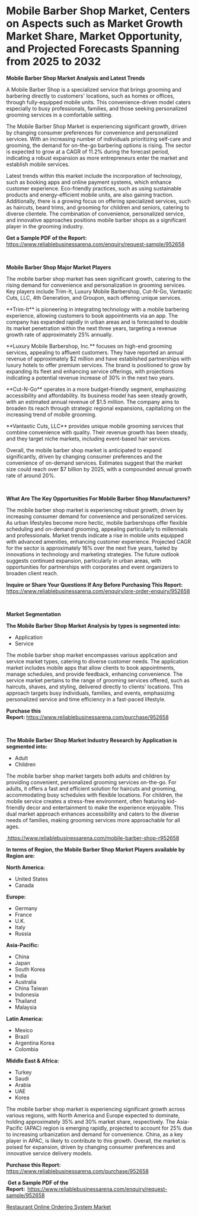 <p><h1>Mobile Barber Shop Market, Centers on Aspects such as Market Growth Market Share, Market Opportunity, and Projected Forecasts Spanning from 2025 to 2032</h1></p><p><strong>Mobile Barber Shop Market Analysis and Latest Trends</strong></p>
<p><p>A Mobile Barber Shop is a specialized service that brings grooming and barbering directly to customers' locations, such as homes or offices, through fully-equipped mobile units. This convenience-driven model caters especially to busy professionals, families, and those seeking personalized grooming services in a comfortable setting. </p><p>The Mobile Barber Shop Market is experiencing significant growth, driven by changing consumer preferences for convenience and personalized services. With an increasing number of individuals prioritizing self-care and grooming, the demand for on-the-go barbering options is rising. The sector is expected to grow at a CAGR of 11.2% during the forecast period, indicating a robust expansion as more entrepreneurs enter the market and establish mobile services.</p><p>Latest trends within this market include the incorporation of technology, such as booking apps and online payment systems, which enhance customer experience. Eco-friendly practices, such as using sustainable products and energy-efficient mobile units, are also gaining traction. Additionally, there is a growing focus on offering specialized services, such as haircuts, beard trims, and grooming for children and seniors, catering to diverse clientele. The combination of convenience, personalized service, and innovative approaches positions mobile barber shops as a significant player in the grooming industry.</p></p>
<p><strong>Get a Sample PDF of the Report:&nbsp;</strong> <a href="https://www.reliablebusinessarena.com/enquiry/request-sample/952658?utm_campaign=2936&utm_medium=2&utm_source=Github&utm_content=ia&utm_term=06032025&utm_id=mobile-barber-shop">https://www.reliablebusinessarena.com/enquiry/request-sample/952658</a></p>
<p>&nbsp;</p>
<p><strong>Mobile Barber Shop Major Market Players</strong></p>
<p><p>The mobile barber shop market has seen significant growth, catering to the rising demand for convenience and personalization in grooming services. Key players include Trim-It, Luxury Mobile Barbershop, Cut-N-Go, Vantastic Cuts, LLC, 4th Generation, and Groupon, each offering unique services.</p><p>**Trim-It** is pioneering in integrating technology with a mobile barbering experience, allowing customers to book appointments via an app. The company has expanded rapidly in urban areas and is forecasted to double its market penetration within the next three years, targeting a revenue growth rate of approximately 25% annually.</p><p>**Luxury Mobile Barbershop, Inc.** focuses on high-end grooming services, appealing to affluent customers. They have reported an annual revenue of approximately $2 million and have established partnerships with luxury hotels to offer premium services. The brand is positioned to grow by expanding its fleet and enhancing service offerings, with projections indicating a potential revenue increase of 30% in the next two years.</p><p>**Cut-N-Go** operates in a more budget-friendly segment, emphasizing accessibility and affordability. Its business model has seen steady growth, with an estimated annual revenue of $1.5 million. The company aims to broaden its reach through strategic regional expansions, capitalizing on the increasing trend of mobile grooming.</p><p>**Vantastic Cuts, LLC** provides unique mobile grooming services that combine convenience with quality. Their revenue growth has been steady, and they target niche markets, including event-based hair services. </p><p>Overall, the mobile barber shop market is anticipated to expand significantly, driven by changing consumer preferences and the convenience of on-demand services. Estimates suggest that the market size could reach over $7 billion by 2025, with a compounded annual growth rate of around 20%.</p></p>
<p>&nbsp;</p>
<p><strong>What Are The Key Opportunities For Mobile Barber Shop Manufacturers?</strong></p>
<p><p>The mobile barber shop market is experiencing robust growth, driven by increasing consumer demand for convenience and personalized services. As urban lifestyles become more hectic, mobile barbershops offer flexible scheduling and on-demand grooming, appealing particularly to millennials and professionals. Market trends indicate a rise in mobile units equipped with advanced amenities, enhancing customer experience. Projected CAGR for the sector is approximately 16% over the next five years, fueled by innovations in technology and marketing strategies. The future outlook suggests continued expansion, particularly in urban areas, with opportunities for partnerships with corporates and event organizers to broaden client reach.</p></p>
<p><strong>Inquire or Share Your Questions If Any Before Purchasing This Report:</strong> <a href="https://www.reliablebusinessarena.com/enquiry/pre-order-enquiry/952658?utm_campaign=2936&utm_medium=2&utm_source=Github&utm_content=ia&utm_term=06032025&utm_id=mobile-barber-shop">https://www.reliablebusinessarena.com/enquiry/pre-order-enquiry/952658</a></p>
<p>&nbsp;</p>
<p><strong>Market Segmentation</strong></p>
<p><strong>The Mobile Barber Shop Market Analysis by types is segmented into:</strong></p>
<p><ul><li>Application</li><li>Service</li></ul></p>
<p><p>The mobile barber shop market encompasses various application and service market types, catering to diverse customer needs. The application market includes mobile apps that allow clients to book appointments, manage schedules, and provide feedback, enhancing convenience. The service market pertains to the range of grooming services offered, such as haircuts, shaves, and styling, delivered directly to clients’ locations. This approach targets busy individuals, families, and events, emphasizing personalized service and time efficiency in a fast-paced lifestyle.</p></p>
<p><strong>Purchase this Report:&nbsp;</strong><a href="https://www.reliablebusinessarena.com/purchase/952658?utm_campaign=2936&utm_medium=2&utm_source=Github&utm_content=ia&utm_term=06032025&utm_id=mobile-barber-shop">https://www.reliablebusinessarena.com/purchase/952658</a></p>
<p>&nbsp;</p>
<p><strong>The Mobile Barber Shop Market Industry Research by Application is segmented into:</strong></p>
<p><ul><li>Adult</li><li>Children</li></ul></p>
<p><p>The mobile barber shop market targets both adults and children by providing convenient, personalized grooming services on-the-go. For adults, it offers a fast and efficient solution for haircuts and grooming, accommodating busy schedules with flexible locations. For children, the mobile service creates a stress-free environment, often featuring kid-friendly decor and entertainment to make the experience enjoyable. This dual market approach enhances accessibility and caters to the diverse needs of families, making grooming services more approachable for all ages.</p></p>
<p><a href="https://www.reliablebusinessarena.com/mobile-barber-shop-r952658?utm_campaign=2936&utm_medium=2&utm_source=Github&utm_content=ia&utm_term=06032025&utm_id=mobile-barber-shop">&nbsp;https://www.reliablebusinessarena.com/mobile-barber-shop-r952658</a></p>
<p><strong>In terms of Region, the Mobile Barber Shop Market Players available by Region are:</strong></p>
<p>
    <p> <strong> North America: </strong>
        <ul>
            <li>United States</li>
            <li>Canada</li>
        </ul>
        </p> 
    <p> <strong> Europe: </strong>
        <ul>
            <li>Germany</li>
            <li>France</li>
            <li>U.K.</li>
            <li>Italy</li>
            <li>Russia</li>
        </ul>
        </p> 
    <p> <strong> Asia-Pacific: </strong>
        <ul>
            <li>China</li>
            <li>Japan</li>
            <li>South Korea</li>
            <li>India</li>
            <li>Australia</li>
            <li>China Taiwan</li>
            <li>Indonesia</li>
            <li>Thailand</li>
            <li>Malaysia</li>
        </ul>
        </p> 
    <p> <strong> Latin America: </strong>
        <ul>
            <li>Mexico</li>
            <li>Brazil</li>
            <li>Argentina Korea</li>
            <li>Colombia</li>
        </ul>
        </p> 
    <p> <strong> Middle East & Africa: </strong>
        <ul>
            <li>Turkey</li>
            <li>Saudi</li>
            <li>Arabia</li>
            <li>UAE</li>
            <li>Korea</li>
        </ul>
    </p>
    </p>
<p><p>The mobile barber shop market is experiencing significant growth across various regions, with North America and Europe expected to dominate, holding approximately 35% and 30% market share, respectively. The Asia-Pacific (APAC) region is emerging rapidly, projected to account for 25% due to increasing urbanization and demand for convenience. China, as a key player in APAC, is likely to contribute to this growth. Overall, the market is poised for expansion, driven by changing consumer preferences and innovative service delivery models.</p></p>
<p><strong>Purchase this Report: </strong><a href="https://www.reliablebusinessarena.com/purchase/952658?utm_campaign=2936&utm_medium=2&utm_source=Github&utm_content=ia&utm_term=06032025&utm_id=mobile-barber-shop">https://www.reliablebusinessarena.com/purchase/952658</a></p>
<p>&nbsp;<strong>Get a Sample PDF of the Report:&nbsp;&nbsp;</strong><a href="https://www.reliablebusinessarena.com/enquiry/request-sample/952658?utm_campaign=2936&utm_medium=2&utm_source=Github&utm_content=ia&utm_term=06032025&utm_id=mobile-barber-shop">https://www.reliablebusinessarena.com/enquiry/request-sample/952658</a></p>
<p><strong></strong></p>
<p><p><a href="https://github.com/zanoligarav/Market-Research-Report-List-1/blob/main/restaurant-online-ordering-system-market.md?utm_campaign=2936&utm_medium=2&utm_source=Github&utm_content=ia&utm_term=06032025&utm_id=mobile-barber-shop">Restaurant Online Ordering System Market</a></p></p>